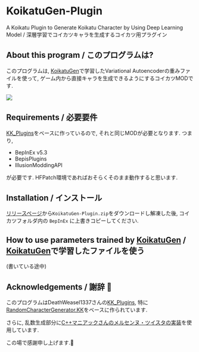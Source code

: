 # KoikatuGen-Plugin
A Koikatu Plugin to Generate Koikatu Character by Using Deep Learning Model / 深層学習でコイカツキャラを生成するコイカツ用プラグイン

## About this program / このプログラムは?
このプログラムは, [KoikatuGen](https://github.com/tropical-362827/KoikatuGen)で学習したVariational Autoencoderの重みファイルを使って, ゲーム内から直接キャラを生成できるようにするコイカツMODです.

![](https://i.imgur.com/HVbzMaW.png)

## Requirements / 必要要件
[KK_Plugins](https://github.com/DeathWeasel1337/KK_Plugins)をベースに作っているので, それと同じMODが必要となります. つまり,
- BepInEx v5.3
- BepisPlugins
- IllusionModdingAPI

が必要です. HFPatch環境であればおそらくそのまま動作すると思います.

## Installation / インストール
[リリースページ](https://github.com/tropical-362827/KoikatuGen-Plugin/releases)から`KoikatuGen-Plugin.zip`をダウンロードし解凍した後, コイカツフォルダ内の `BepInEx` に上書きコピーしてください.

## How to use parameters trained by [KoikatuGen](https://github.com/tropical-362827/KoikatuGen) / [KoikatuGen](https://github.com/tropical-362827/KoikatuGen)で学習したファイルを使う
(書いている途中)

## Acknowledgements / 謝辞 🙇
このプログラムはDeathWeasel1337さんの[KK_Plugins](https://github.com/DeathWeasel1337/KK_Plugins), 特に[RandomCharacterGenerator.KK](https://github.com/DeathWeasel1337/KK_Plugins/tree/master/src/RandomCharacterGenerator.KK)をベースに作られています.

さらに, 乱数生成部分に[C++マニアックさんのメルセンヌ・ツイスタの実装](http://stlalv.la.coocan.jp/MersenneTwister.html)を使用しています.

この場で感謝申し上げます.🙇
